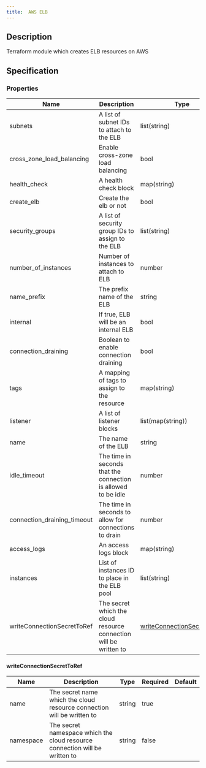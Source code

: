 ```yaml
---
title:  AWS ELB
---
```


## Description

Terraform module which creates ELB resources on AWS

## Specification


### Properties

 Name | Description | Type | Required | Default 
 ------------ | ------------- | ------------- | ------------- | ------------- 
 subnets | A list of subnet IDs to attach to the ELB | list(string) | true |  
 cross_zone_load_balancing | Enable cross-zone load balancing | bool | false |  
 health_check | A health check block | map(string) | true |  
 create_elb | Create the elb or not | bool | false |  
 security_groups | A list of security group IDs to assign to the ELB | list(string) | true |  
 number_of_instances | Number of instances to attach to ELB | number | false |  
 name_prefix | The prefix name of the ELB | string | false |  
 internal | If true, ELB will be an internal ELB | bool | false |  
 connection_draining | Boolean to enable connection draining | bool | false |  
 tags | A mapping of tags to assign to the resource | map(string) | false |  
 listener | A list of listener blocks | list(map(string)) | true |  
 name | The name of the ELB | string | false |  
 idle_timeout | The time in seconds that the connection is allowed to be idle | number | false |  
 connection_draining_timeout | The time in seconds to allow for connections to drain | number | false |  
 access_logs | An access logs block | map(string) | false |  
 instances | List of instances ID to place in the ELB pool | list(string) | false |  
 writeConnectionSecretToRef | The secret which the cloud resource connection will be written to | [writeConnectionSecretToRef](#writeConnectionSecretToRef) | false |  


#### writeConnectionSecretToRef

 Name | Description | Type | Required | Default 
 ------------ | ------------- | ------------- | ------------- | ------------- 
 name | The secret name which the cloud resource connection will be written to | string | true |  
 namespace | The secret namespace which the cloud resource connection will be written to | string | false |  
